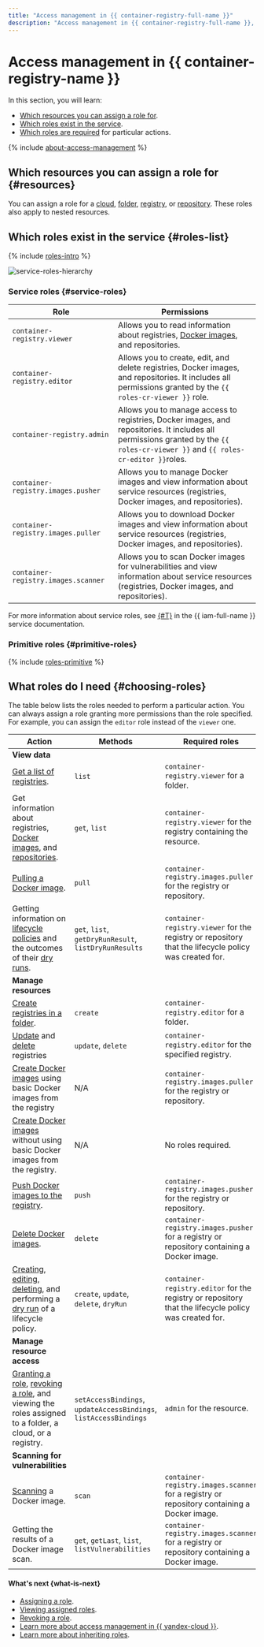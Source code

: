 ```yaml
---
title: "Access management in {{ container-registry-full-name }}"
description: "Access management in {{ container-registry-full-name }}, a service for Docker image storage and distribution. This section describes the resources for which you can assign a role, the roles existing in the service, and the roles required to perform a particular action."
---
```


# Access management in {{ container-registry-name }}

In this section, you will learn:
* [Which resources you can assign a role for](#resources).
* [Which roles exist in the service](#roles-list).
* [Which roles are required](#choosing-roles) for particular actions.

{% include [about-access-management](../../_includes/iam/about-access-management.md) %}

## Which resources you can assign a role for {#resources}

You can assign a role for a [cloud](../../resource-manager/concepts/resources-hierarchy.md#cloud), [folder](../../resource-manager/concepts/resources-hierarchy.md#folder), [registry](../concepts/registry.md), or [repository](../concepts/repository.md). These roles also apply to nested resources.

## Which roles exist in the service {#roles-list}

{% include [roles-intro](../../_includes/roles-intro.md) %}

![service-roles-hierarchy](../../_assets/container-registry/service-roles-hierarchy.svg)

### Service roles {#service-roles}

| Role | Permissions |
--- | ---
| `container-registry.viewer` | Allows you to read information about registries, [Docker images](../concepts/docker-image.md), and repositories. |
| `container-registry.editor` | Allows you to create, edit, and delete registries, Docker images, and repositories. It includes all permissions granted by the `{{ roles-cr-viewer }}` role. |
| `container-registry.admin` | Allows you to manage access to registries, Docker images, and repositories. It includes all permissions granted by the `{{ roles-cr-viewer }}` and `{{ roles-cr-editor }}`roles. |
| `container-registry.images.pusher` | Allows you to manage Docker images and view information about service resources (registries, Docker images, and repositories). |
| `container-registry.images.puller` | Allows you to download Docker images and view information about service resources (registries, Docker images, and repositories). |
| `container-registry.images.scanner` | Allows you to scan Docker images for vulnerabilities and view information about service resources (registries, Docker images, and repositories). |

For more information about service roles, see [{#T}](../../iam/concepts/access-control/roles.md) in the {{ iam-full-name }} service documentation.

### Primitive roles {#primitive-roles}

{% include [roles-primitive](../../_includes/roles-primitive.md) %}

## What roles do I need {#choosing-roles}

The table below lists the roles needed to perform a particular action. You can always assign a role granting more permissions than the role specified. For example, you can assign the `editor` role instead of the `viewer` one.


| Action | Methods | Required roles |
--- | --- | ---
| **View data** |
| [Get a list of registries](../operations/registry/registry-list.md). | `list` | `container-registry.viewer` for a folder. |
| Get information about registries, [Docker images](../operations/docker-image/docker-image-list.md), and [repositories](../operations/repository/repository-list.md). | `get`, `list` | `container-registry.viewer` for the registry containing the resource. |
| [Pulling a Docker image](../operations/docker-image/docker-image-pull.md). | `pull` | `container-registry.images.puller`<br>for the registry or repository. |
| Getting information on [lifecycle policies](../operations/lifecycle-policy/lifecycle-policy-list.md) and the outcomes of their [dry runs](../operations/lifecycle-policy/lifecycle-policy-dry-run.md). | `get`, `list`, `getDryRunResult`, `listDryRunResults` | `container-registry.viewer` for the registry or repository that the lifecycle policy was created for. |
| **Manage resources** |
| [Create registries in a folder](../operations/registry/registry-create.md). | `create` | `container-registry.editor` for a folder. |
| [Update](../operations/registry/registry-update.md) and [delete](../operations/registry/registry-delete.md) registries | `update`, `delete` | `container-registry.editor` for the specified registry. |
| [Create Docker images](../operations/docker-image/docker-image-create.md) using basic Docker images from the registry | N/A | `container-registry.images.puller`<br>for the registry or repository. |
| [Create Docker images](../operations/docker-image/docker-image-create.md) without using basic Docker images from the registry. | N/A | No roles required. |
| [Push Docker images to the registry](../operations/docker-image/docker-image-push.md). | `push` | `container-registry.images.pusher`<br>for the registry or repository. |
| [Delete Docker images](../operations/docker-image/docker-image-delete.md). | `delete` | `container-registry.images.pusher` for a registry or repository containing a Docker image. |
| [Creating](../operations/lifecycle-policy/lifecycle-policy-create.md), [editing](../operations/lifecycle-policy/lifecycle-policy-update.md), [deleting](../operations/lifecycle-policy/lifecycle-policy-delete.md), and performing a [dry run](../operations/lifecycle-policy/lifecycle-policy-dry-run.md) of a lifecycle policy. | `create`, `update`, `delete`, `dryRun` | `container-registry.editor` for the registry or repository that the lifecycle policy was created for. |
| **Manage resource access** |
| [Granting a role](../../iam/operations/roles/grant.md), [revoking a role](../../iam/operations/roles/revoke.md), and viewing the roles assigned to a folder, a cloud, or a registry. | `setAccessBindings`, `updateAccessBindings`, `listAccessBindings` | `admin` for the resource. |
| **Scanning for vulnerabilities** |
| [Scanning](../operations/scanning-docker-image.md) a Docker image. | `scan` | `container-registry.images.scanner` for a registry or repository containing a Docker image. |
| Getting the results of a Docker image scan. | `get`, `getLast`, `list`, `listVulnerabilities` | `container-registry.images.scanner` for a registry or repository containing a Docker image. |



#### What's next {what-is-next}

* [Assigning a role](../operations/roles/grant.md).
* [Viewing assigned roles](../operations/roles/get-assigned-roles.md).
* [Revoking a role](../operations/roles/revoke.md).
* [Learn more about access management in {{ yandex-cloud }}](../../iam/concepts/access-control/index.md).
* [Learn more about inheriting roles](../../resource-manager/concepts/resources-hierarchy.md#access-rights-inheritance).